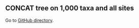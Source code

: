 ## CONCAT tree on 1,000 taxa and all sites

Go to [GitHub directory](https://github.com/biocore/wol/tree/master/data/trees/concat/1k/al1k).
